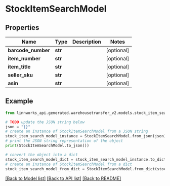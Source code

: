 # StockItemSearchModel


## Properties

Name | Type | Description | Notes
------------ | ------------- | ------------- | -------------
**barcode_number** | **str** |  | [optional] 
**item_number** | **str** |  | [optional] 
**item_title** | **str** |  | [optional] 
**seller_sku** | **str** |  | [optional] 
**asin** | **str** |  | [optional] 

## Example

```python
from linnworks_api.generated.warehousetransfer_v2.models.stock_item_search_model import StockItemSearchModel

# TODO update the JSON string below
json = "{}"
# create an instance of StockItemSearchModel from a JSON string
stock_item_search_model_instance = StockItemSearchModel.from_json(json)
# print the JSON string representation of the object
print(StockItemSearchModel.to_json())

# convert the object into a dict
stock_item_search_model_dict = stock_item_search_model_instance.to_dict()
# create an instance of StockItemSearchModel from a dict
stock_item_search_model_from_dict = StockItemSearchModel.from_dict(stock_item_search_model_dict)
```
[[Back to Model list]](../README.md#documentation-for-models) [[Back to API list]](../README.md#documentation-for-api-endpoints) [[Back to README]](../README.md)


